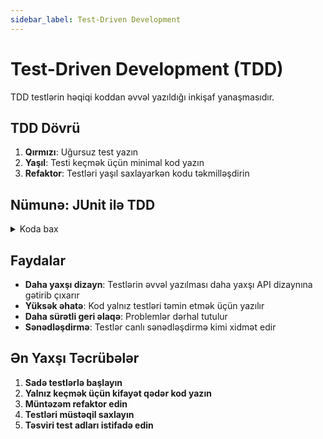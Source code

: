 ```yaml
---
sidebar_label: Test-Driven Development
---
```

# Test-Driven Development (TDD)

TDD testlərin həqiqi koddan əvvəl yazıldığı inkişaf yanaşmasıdır.

## TDD Dövrü

1. **Qırmızı**: Uğursuz test yazın
2. **Yaşıl**: Testi keçmək üçün minimal kod yazın
3. **Refaktor**: Testləri yaşıl saxlayarkən kodu təkmilləşdirin

## Nümunə: JUnit ilə TDD

<details>
<summary>Koda bax</summary>

```java
// Step 1: Write failing test
@Test
void shouldCalculateSum() {
    Calculator calculator = new Calculator();
    assertEquals(8, calculator.add(3, 5));
}

// Step 2: Write minimal implementation
public class Calculator {
    public int add(int a, int b) {
        return a + b;
    }
}

// Step 3: Refactor if needed
public class Calculator {
    public int add(int a, int b) {
        validateInputs(a, b);
        return a + b;
    }
    
    private void validateInputs(int a, int b) {
        if (a < 0 || b < 0) {
            throw new IllegalArgumentException("Negative numbers not allowed");
        }
    }
}
```
</details>

## Faydalar

- **Daha yaxşı dizayn**: Testlərin əvvəl yazılması daha yaxşı API dizaynına gətirib çıxarır
- **Yüksək əhatə**: Kod yalnız testləri təmin etmək üçün yazılır
- **Daha sürətli geri əlaqə**: Problemlər dərhal tutulur
- **Sənədləşdirmə**: Testlər canlı sənədləşdirmə kimi xidmət edir

## Ən Yaxşı Təcrübələr

1. **Sadə testlərlə başlayın**
2. **Yalnız keçmək üçün kifayət qədər kod yazın**
3. **Müntəzəm refaktor edin**
4. **Testləri müstəqil saxlayın**
5. **Təsviri test adları istifadə edin**